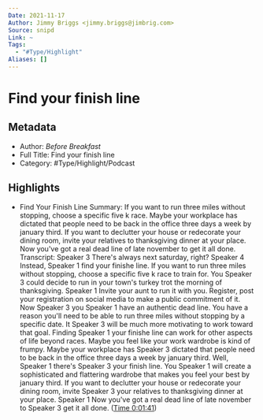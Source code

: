 ```yaml
---
Date: 2021-11-17
Author: Jimmy Briggs <jimmy.briggs@jimbrig.com>
Source: snipd
Link: ~
Tags:
  - "#Type/Highlight"
Aliases: []
---
```


# Find your finish line

## Metadata

* Author: *Before Breakfast*
* Full Title: Find your finish line
* Category: #Type/Highlight/Podcast

## Highlights

* Find Your Finish Line
  Summary:
  If you want to run three miles without stopping, choose a specific five k race. Maybe your workplace has dictated that people need to be back in the office three days a week by january third. If you want to declutter your house or redecorate your dining room, invite your relatives to thanksgiving dinner at your place. Now you've got a real dead line of late november to get it all done.
  Transcript:
  Speaker 3
  There's always next saturday, right?
  Speaker 4
  Instead,
  Speaker 1
  find your finishe line. If you want to run three miles without stopping, choose a specific five k race to train for. You
  Speaker 3
  could decide to run in your town's turkey trot the morning of thanksgiving.
  Speaker 1
  Invite your aunt to run it with you. Register, post your registration on social media to make a public commitment of it. Now
  Speaker 3
  you
  Speaker 1
  have an authentic dead line. You have a reason you'll need to be able to run three miles without stopping by a specific date. It
  Speaker 3
  will be much more motivating to work toward that goal. Finding
  Speaker 1
  your finishe line can work for other aspects of life beyond races. Maybe you feel like your work wardrobe is kind of frumpy. Maybe your workplace has
  Speaker 3
  dictated that people need to be back in the office three days a week by january third. Well,
  Speaker 1
  there's
  Speaker 3
  your finish line. You
  Speaker 1
  will create a sophisticated and flattering wardrobe that makes you feel your best by january third. If you want to declutter your house or redecorate your dining room, invite
  Speaker 3
  your relatives to thanksgiving dinner at your place.
  Speaker 1
  Now you've got a real dead line of late november to
  Speaker 3
  get it all done. ([Time 0:01:41](https://share.snipd.com/snip/94c9c662-7327-43ea-85a1-80a4d9c985bc))
